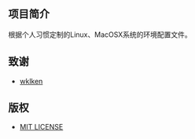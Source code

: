 ## 项目简介
根据个人习惯定制的Linux、MacOSX系统的环境配置文件。


## 致谢
 - [wklken](https://github.com/wklken)

## 版权
 - [MIT LICENSE](LICENSE)
